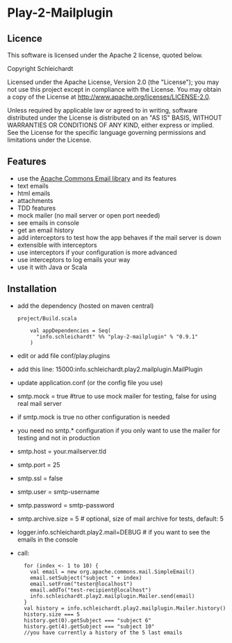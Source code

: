 Play-2-Mailplugin
=================

## Licence
This software is licensed under the Apache 2 license, quoted below.

Copyright Schleichardt

Licensed under the Apache License, Version 2.0 (the "License"); you may not use this project except in compliance with the License. You may obtain a copy of the License at http://www.apache.org/licenses/LICENSE-2.0.

Unless required by applicable law or agreed to in writing, software distributed under the License is distributed on an "AS IS" BASIS, WITHOUT WARRANTIES OR CONDITIONS OF ANY KIND, either express or implied. See the License for the specific language governing permissions and limitations under the License.

## Features

* use the [Apache Commons Email library](http://commons.apache.org/email/) and its features
 * text emails
 * html emails
 * attachments
* TDD features
 * mock mailer (no mail server or open port needed)
 * see emails in console
 * get an email history
 * add interceptors to test how the app behaves if the mail server is down
* extensible with interceptors
 * use interceptors if your configuration is more advanced
 * use interceptors to log emails your way
* use it with Java or Scala

## Installation

* add the dependency (hosted on maven central)

      project/Build.scala

          val appDependencies = Seq(
            "info.schleichardt" %% "play-2-mailplugin" % "0.9.1"
          )

* edit or add file conf/play.plugins
 * add this line: 15000:info.schleichardt.play2.mailplugin.MailPlugin
* update application.conf (or the config file you use)
 * smtp.mock = true #true to use mock mailer for testing, false for using real mail server
  * if smtp.mock is true no other configuration is needed
  * you need no smtp.* configuration if you only want to use the mailer for testing and not in production
 * smtp.host = your.mailserver.tld
 * smtp.port = 25
 * smtp.ssl = false
 * smtp.user = smtp-username
 * smtp.password = smtp-password
 * smtp.archive.size = 5 # optional, size of mail archive for tests, default: 5
 * logger.info.schleichardt.play2.mail=DEBUG # if you want to see the emails in the console
* call:

        for (index <- 1 to 10) {
          val email = new org.apache.commons.mail.SimpleEmail()
          email.setSubject("subject " + index)
          email.setFrom("tester@localhost")
          email.addTo("test-recipient@localhost")
          info.schleichardt.play2.mailplugin.Mailer.send(email)
        }
        val history = info.schleichardt.play2.mailplugin.Mailer.history()
        history.size === 5
        history.get(0).getSubject === "subject 6"
        history.get(4).getSubject === "subject 10"
        //you have currently a history of the 5 last emails